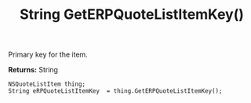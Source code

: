﻿---
uid: crmscript_ref_NSQuoteListItem_GetERPQuoteListItemKey
title: String GetERPQuoteListItemKey()
intellisense: NSQuoteListItem.GetERPQuoteListItemKey
keywords: NSQuoteListItem, GetERPQuoteListItemKey
so.topic: reference
---

Primary key for the item.

**Returns:** String


```crmscript
NSQuoteListItem thing;
String eRPQuoteListItemKey  = thing.GetERPQuoteListItemKey();
```


